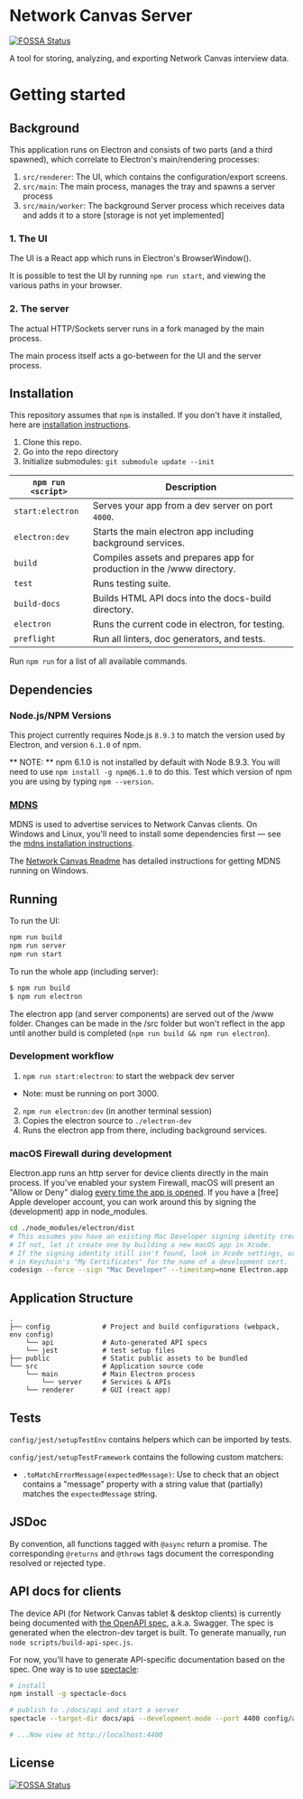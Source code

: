 # Network Canvas Server
[![FOSSA Status](https://app.fossa.io/api/projects/git%2Bgithub.com%2Fcodaco%2FServer.svg?type=shield)](https://app.fossa.io/projects/git%2Bgithub.com%2Fcodaco%2FServer?ref=badge_shield)


A tool for storing, analyzing, and exporting Network Canvas interview data.

# Getting started

## Background

This application runs on Electron and consists of two parts (and a third spawned), which correlate to Electron's main/rendering processes:

1. `src/renderer`: The UI, which contains the configuration/export screens.
1. `src/main`: The main process, manages the tray and spawns a server process
1. `src/main/worker`: The background Server process which receives data and adds it to a store [storage is not yet implemented]

### 1. The UI

The UI is a React app which runs in Electron's BrowserWindow().

It is possible to test the UI by running `npm run start`, and viewing the various paths in your browser.

### 2. The server

The actual HTTP/Sockets server runs in a fork managed by the main process.

The main process itself acts a go-between for the UI and the server process.

## Installation

This repository assumes that `npm` is installed. If you don't have it installed, here are [installation instructions](https://docs.npmjs.com/getting-started/installing-node).

1. Clone this repo.
2. Go into the repo directory
3. Initialize submodules: `git submodule update --init`

|`npm run <script>`|Description|
|------------------|-----------|
|`start:electron`| Serves your app from a dev server on port `4000`.|
|`electron:dev`| Starts the main electron app including background services.|
|`build`|Compiles assets and prepares app for production in the /www directory.|
|`test`|Runs testing suite.|
|`build-docs`|Builds HTML API docs into the docs-build directory.|
|`electron`|Runs the current code in electron, for testing.|
|`preflight`|Run all linters, doc generators, and tests.|

Run `npm run` for a list of all available commands.

## Dependencies

### Node.js/NPM Versions

This project currently requires Node.js `8.9.3` to match the version used by Electron, and version `6.1.0` of npm.

** NOTE: ** npm 6.1.0 is not installed by default with Node 8.9.3. You will need to use `npm install -g npm@6.1.0` to do this. Test which version of npm you are using by typing `npm --version`.

### [MDNS](https://www.npmjs.com/package/mdns)

MDNS is used to advertise services to Network Canvas clients. On Windows and Linux, you'll need to install some dependencies first — see the [mdns installation instructions](https://www.npmjs.com/package/mdns#installation).

The [Network Canvas Readme](https://github.com/codaco/Network-Canvas#windows-environment) has detailed instructions for getting MDNS running on Windows.

## Running

To run the UI:

```sh
npm run build
npm run server
npm run start
```

To run the whole app (including server):

```sh
$ npm run build
$ npm run electron
```

The electron app (and server components) are served out of the /www folder. Changes can be made in the /src folder but won't reflect in the app until another build is completed (`npm run build && npm run electron`).

### Development workflow

1. `npm run start:electron`: to start the webpack dev server
  - Note: must be running on port 3000.
2. `npm run electron:dev` (in another terminal session)
  1. Copies the electron source to `./electron-dev`
  2. Runs the electron app from there, including background services.

### macOS Firewall during development

Electron.app runs an http server for device clients directly in the main process. If you've enabled your system Firewall, macOS will present an "Allow or Deny" dialog [every time the app is opened](https://support.apple.com/en-us/HT201642). If you have a [free] Apple developer account, you can work around this by signing the (development) app in node_modules.

```sh
cd ./node_modules/electron/dist
# This assumes you have an existing Mac Developer signing identity created by Xcode.
# If not, let it create one by building a new macOS app in Xcode.
# If the signing identity still isn't found, look in Xcode settings, or
# in Keychain's "My Certificates" for the name of a development cert.
codesign --force --sign "Mac Developer" --timestamp=none Electron.app --deep
```


## Application Structure

```
.
├── config             # Project and build configurations (webpack, env config)
    └── api            # Auto-generated API specs
    └── jest           # test setup files
├── public             # Static public assets to be bundled
└── src                # Application source code
    └── main           # Main Electron process
        └── server     # Services & APIs
    └── renderer       # GUI (react app)
```

## Tests

`config/jest/setupTestEnv` contains helpers which can be imported by tests.

`config/jest/setupTestFramework` contains the following custom matchers:

- `.toMatchErrorMessage(expectedMessage)`: Use to check that an object contains a "message" property with a string value that (partially) matches the `expectedMessage` string.

## JSDoc

By convention, all functions tagged with `@async` return a promise. The corresponding `@returns` and `@throws` tags document the corresponding resolved or rejected type.

## API docs for clients

The device API (for Network Canvas tablet & desktop clients) is currently being documented with [the OpenAPI spec](https://github.com/OAI/OpenAPI-Specification), a.k.a. Swagger. The spec is generated when the electron-dev target is built. To generate manually, run `node scripts/build-api-spec.js`.

For now, you'll have to generate API-specific documentation based on the spec. One way is to use [spectacle](https://github.com/sourcey/spectacle):

```sh
# install
npm install -g spectacle-docs

# publish to ./docs/api and start a server
spectacle --target-dir docs/api --development-mode --port 4400 config/api/api-spec-0.0.0.json

# ...Now view at http://localhost:4400
```

## License
[![FOSSA Status](https://app.fossa.io/api/projects/git%2Bgithub.com%2Fcodaco%2FServer.svg?type=large)](https://app.fossa.io/projects/git%2Bgithub.com%2Fcodaco%2FServer?ref=badge_large)
